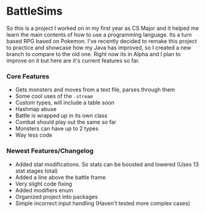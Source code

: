 # BattleSims

So this is a project I worked on in my first year as CS Major and it helped me learn the main contents of how to use a programming language.
Its a turn based RPG based on Pokemon. I've recently decided to remake this project to practice and showcase how my Java has improved, so I created a new branch to compare to the old one. Right now its in Alpha and I plan to improve on it but here are it's current features so far.

### Core Features

* Gets monsters and moves from a text file, parses through them
* Some cool uses of the `.stream`
* Custom types, will include a table soon
* Hashmap abuse
* Battle is wrapped up in its own class
* Combat should play out the same so far
* Monsters can have up to 2 types
* Way less code


### Newest Features/Changelog

* Added stat modifications. So stats can be boosted and lowered (Uses 13 stat stages total)
* Added a line above the battle frame
* Very slight code fixing
* Added modifiers enum
* Organized project into packages
* Simple incorrect input handling (Haven't tested more complex cases)

